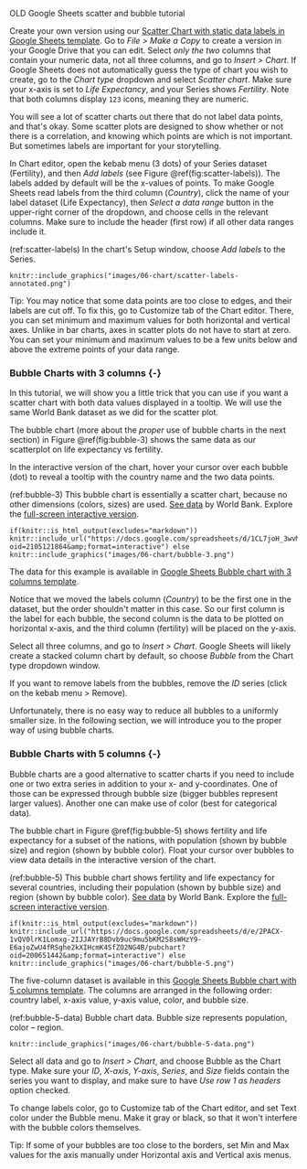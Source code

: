 OLD Google Sheets scatter and bubble tutorial

Create your own version using our [Scatter Chart with static data labels in Google Sheets template](https://docs.google.com/spreadsheets/d/1LJCj3RaVgaQsAZriV_JDQhBrIBSvnH_N1LBCkZK1bqs/). Go to *File > Make a Copy* to create a version in your Google Drive that you can edit. Select *only the two* columns that contain your numeric data, not all three columns, and go to *Insert > Chart*. If Google Sheets does not automatically guess the type of chart you wish to create, go to the *Chart type* dropdown and select *Scatter chart*. Make sure your x-axis is set to *Life Expectancy*, and your Series shows *Fertility*. Note that both columns display `123` icons, meaning they are numeric.

You will see a lot of scatter charts out there that do not label data points, and that's okay.
Some scatter plots are designed to show whether or not there is a correlation, and knowing
which points are which is not important. But sometimes labels are important for your storytelling.

In Chart editor, open the kebab menu (3 dots) of your Series dataset (Fertility), and then *Add labels*
(see Figure \@ref(fig:scatter-labels)).
The labels added by default will be the x-values of points. To make Google Sheets read
labels from the third column (*Country*), click the name of your label dataset (Life Expectancy),
then *Select a data range* button in the upper-right corner of the dropdown,
and choose cells in the relevant columns. Make sure to include the header (first row) if
all other data ranges include it.

(ref:scatter-labels) In the chart's Setup window, choose *Add labels* to the Series.

```{r scatter-labels, out.width="350px", fig.cap="(ref:scatter-labels)"}
knitr::include_graphics("images/06-chart/scatter-labels-annotated.png")
```

Tip: You may notice that some data points are too close to edges, and their labels are cut off.
To fix this, go to Customize tab of the Chart editor. There, you can set minimum and maximum values
for both horizontal and vertical axes. Unlike in bar charts, axes in scatter plots do not have to start at zero.
You can set your minimum and maximum values to be a few units below and above the extreme points of your
data range.

### Bubble Charts with 3 columns {-}
In this tutorial, we will show you a little trick that you can use if you want a scatter chart
with both data values displayed in a tooltip. We will use the same
World Bank dataset as we did for the scatter plot.

The bubble chart (more about the *proper* use of bubble charts in the next section)
in Figure \@ref(fig:bubble-3) shows the same data as our scatterplot on life expectancy vs fertility.

In the interactive version of the chart, hover your cursor over each bubble (dot) to reveal a tooltip
with the country name and the two data points.

(ref:bubble-3) This bubble chart is essentially a scatter chart, because no other dimensions (colors, sizes) are used. [See data](https://docs.google.com/spreadsheets/d/1CL7joH_3wvMYo9HIiSuFP0Ykv_Nl5DK6DYYcd3_gFnU/edit?usp=sharing) by World Bank. Explore the [full-screen interactive version](https://docs.google.com/spreadsheets/u/3/d/e/2PACX-1vQtMosshgyX6YoPpHo9QhSPk-ckOw1_yRryTF_vYJooBeWF13RaPv2IrGffcpaiqHPwfKFJAWY0HwA3/pubchart?oid=2105121864&format=interactive).

```{r bubble-3, fig.cap="(ref:bubble-3)"}
if(knitr::is_html_output(excludes="markdown")) knitr::include_url("https://docs.google.com/spreadsheets/d/1CL7joH_3wvMYo9HIiSuFP0Ykv_Nl5DK6DYYcd3_gFnU/pubchart?oid=2105121864&amp;format=interactive") else knitr::include_graphics("images/06-chart/bubble-3.png")
```

The data for this example is available in [Google Sheets Bubble chart with 3 columns template](https://docs.google.com/spreadsheets/d/1CL7joH_3wvMYo9HIiSuFP0Ykv_Nl5DK6DYYcd3_gFnU/).

Notice that we moved the labels column (*Country*) to be the first one in the dataset,
but the order shouldn't matter in this case. So our first column is the label for each bubble,
the second column is the data to be plotted on horizontal x-axis, and the third column (fertility)
will be placed on the y-axis.

Select all three columns, and go to *Insert > Chart*. Google Sheets will likely create a stacked
column chart by default, so choose *Bubble* from the Chart type dropdown window.

If you want to remove labels from the bubbles, remove the *ID* series (click on the kebab menu > Remove).

Unfortunately, there is no easy way to reduce all bubbles to a uniformly smaller size.
In the following section, we will introduce you to the proper way of using bubble charts.

### Bubble Charts with 5 columns {-}
Bubble charts are a good alternative to scatter charts if you need to include
one or two extra series in addition to your x- and y-coordinates. One of those
can be expressed through bubble size (bigger bubbles represent larger values).
Another one can make use of color (best for categorical data).

The bubble chart in Figure \@ref(fig:bubble-5) shows fertility and life expectancy for a subset of the nations,
with population (shown by bubble size) and region (shown by bubble color).
Float your cursor over bubbles to view data details in the interactive version of the chart.

(ref:bubble-5) This bubble chart shows fertility and life expectancy for several countries, including their population (shown by bubble size) and region (shown by bubble color). [See data](https://docs.google.com/spreadsheets/d/1YgBWYm9nTGlCuyqSwU3SDb7xk-SMSPgjfYq5iLqL0nQ/) by World Bank. Explore the [full-screen interactive version](https://docs.google.com/spreadsheets/d/e/2PACX-1vQV0lrK1Lomxg-2IJJAYrB8Dvb9uc9mu5bKM2S8sWHzY9-E6ajoZwU4fRSghe2kXIHcmK4SfZO2NG4B/pubchart?oid=200651442&format=interactive).

```{r bubble-5, fig.cap="(ref:bubble-5)"}
if(knitr::is_html_output(excludes="markdown")) knitr::include_url("https://docs.google.com/spreadsheets/d/e/2PACX-1vQV0lrK1Lomxg-2IJJAYrB8Dvb9uc9mu5bKM2S8sWHzY9-E6ajoZwU4fRSghe2kXIHcmK4SfZO2NG4B/pubchart?oid=200651442&amp;format=interactive") else knitr::include_graphics("images/06-chart/bubble-5.png")
```

The five-column dataset is available in this [Google Sheets Bubble chart with 5 columns template](https://docs.google.com/spreadsheets/d/1YgBWYm9nTGlCuyqSwU3SDb7xk-SMSPgjfYq5iLqL0nQ/).
The columns are arranged in the following order: country label, x-axis value,
y-axis value, color, and bubble size.

(ref:bubble-5-data) Bubble chart data. Bubble size represents population, color – region.

```{r bubble-5-data, out.width="400px", fig.cap="(ref:bubble-5-data)"}
knitr::include_graphics("images/06-chart/bubble-5-data.png")
```

Select all data and go to *Insert > Chart*, and choose Bubble as the Chart type.
Make sure your *ID*, *X-axis*, *Y-axis*, *Series*, and *Size* fields
contain the series you want to display, and make sure to have *Use row 1 as headers* option checked.

To change labels color, go to Customize tab of the Chart editor, and set Text color under the Bubble menu.
Make it gray or black, so that it won't interfere with the bubble colors themselves.

Tip: If some of your bubbles are too close to the borders, set Min and Max values for the axis manually
under Horizontal axis and Vertical axis menus.
